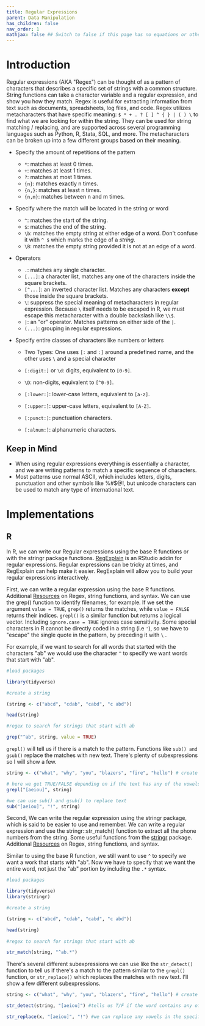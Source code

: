 ```yaml
---
title: Regular Expressions
parent: Data Manipulation
has_children: false
nav_order: 1
mathjax: false ## Switch to false if this page has no equations or other math rendering.
---
```


# Introduction

Regular expressions (AKA "Regex") can be thought of as a pattern of characters that describes a specific set of strings with a common structure. String functions can take a character variable and a regular expression, and show you how they match. Regex is useful for extracting information from text such as documents, spreadsheets, log files, and code. Regex utilizes metacharacters that have specific meaning: `$ * + . ? [ ] ^ { } | ( ) \` to find what we are looking for within the string. They can be used for string matching / replacing, and are supported across several programming languages such as Python, R, Stata, SQL, and more. The metacharacters can be broken up into a few different groups based on their meaning. 

- Specify the amount of repetitions of the pattern
  - `*`: matches at least 0 times.   
  - `+`: matches at least 1 times.     
  - `?`: matches at most 1 times.    
  - `{n}`: matches exactly n times.    
  - `{n,}`: matches at least n times.    
  - `{n,m}`: matches between n and m times.

- Specify where the match will be located in the string or word 
  - `^`: matches the start of the string.   
  - `$`: matches the end of the string.   
  - `\b`: matches the empty string at either edge of a _word_. Don't confuse it with `^ $` which marks the edge of a _string_.
  - `\B`: matches the empty string provided it is not at an edge of a word.

- Operators 
  - `.`: matches any single character.
  - `[...]`: a character list, matches any one of the characters inside the square brackets. 
  - `[^...]`: an inverted character list. Matches any characters __except__ those inside the square brackets.  
  - `\`: suppress the special meaning of metacharacters in regular expression. Because `\` itself needs to be escaped in R, we must escape this metacharacter with a double backslash like `\\$`.   
  - `|`: an "or" operator. Matches patterns on either side of the `|`.  
  - `(...)`: grouping in regular expressions. 
  
- Specify entire classes of characters like numbers or letters

  - Two Types: One uses  `[:` and `:]` around a predefined name, and the other uses `\` and a special character
  
  - `[:digit:]` or `\d`: digits, equivalent to `[0-9]`.  
  - `\D`: non-digits, equivalent to `[^0-9]`.  
  - `[:lower:]`: lower-case letters, equivalent to `[a-z]`.  
  - `[:upper:]`: upper-case letters, equivalent to `[A-Z]`.
  - `[:punct:]`: punctuation characters.
  - `[:alnum:]`: alphanumeric characters.

## Keep in Mind

- When using regular expressions everything is essentially a character, and we are writing patterns to match a specific sequence of characters.
- Most patterns use normal ASCII, which includes letters, digits, punctuation and other symbols like %#$@!, but unicode characters can be used to match any type of international text.

# Implementations

## R

In R, we can write our Regular expressions using the base R functions or with the stringr package functions. [RegExplain](https://www.garrickadenbuie.com/project/regexplain/) is an RStudio addin for regular expressions. Regular expressions can be tricky at times, and RegExplain can help make it easier. RegExplain will allow you to build your regular expressions interactively.

First, we can write a regular expression using the base R functions. Additional [Resources](https://github.com/STAT545-UBC/STAT545-UBC-original-website/blob/master/block022_regular-expression.md) on Regex, string functions, and syntax. We can use the grep() function to identify filenames, for example. If we set the argument ``` value = TRUE ```, ``` grep() ``` returns the matches, while ``` value = FALSE ``` returns their indices. ``` grepl() ``` is a similar function but returns a logical vector. Including ``` ignore.case = TRUE ``` ignores case sensitivity. Some special characters in R cannot be directly coded in a string (i.e `'`), so we have to "escape" the single quote in the pattern, by preceding it with `\` .

For example, if we want to search for all words that started with the characters "ab" we would use the character ``` ^ ``` to specify we want words that start with "ab".   

```r
#load packages

library(tidyverse)

#create a string 

(string <- c("abcd", "cdab", "cabd", "c abd")) 

head(string)

#regex to search for strings that start with ab

grep("^ab", string, value = TRUE)


```

```grepl()``` will tell us if there is a match to the pattern. Functions like ```sub() and gsub()``` replace the matches with new text. There's plenty of subexpressions so I will show a few.

```r
string <- c("what", "why", "you", "blazers", "fire", "hello") # create string

# here we get TRUE/FALSE depending on if the text has any of the vowels in the range "[aeiou]"    
grepl("[aeiou]", string)

#we can use sub() and gsub() to replace text
sub("[aeiou]", "!", string)
```

Second, We can write the regular expression using the stringr package, which is said to be easier to use and remember. We can write a regular expression and use the stringr::str_match() function to extract all the phone numbers from the string. Some useful functions from the [stringr](https://github.com/hadley/stringr) package. Additional [Resources](https://github.com/STAT545-UBC/STAT545-UBC-original-website/blob/master/block022_regular-expression.md) on Regex, string functions, and syntax.

Similar to using the base R function, we still want to use ``` ^ ``` to specify we want a work that starts with "ab". Now we have to specify that we want the entire word, not just the "ab" portion by including the ``` .* ``` syntax.

```r
#load packages

library(tidyverse)
library(stringr)

#create a string

(string <- c("abcd", "cdab", "cabd", "c abd")) 

head(string)
  
#regex to search for strings that start with ab

str_match(string, "^ab.*")

```

There's several different subexpressions we can use like the ```str_detect()``` function to tell us if there's a match to the pattern similar to the ```grepl()``` function, or ```str_replace()``` which replaces the matches with new text. I’ll show a few different subexpressions.

```r
string <- c("what", "why", "you", "blazers", "fire", "hello") # create string

str_detect(string, "[aeiou]") #tells us T/F if the word contains any of the vowels in the given range.

str_replace(x, "[aeiou]", "!") #we can replace any vowels in the specified range with a ```!``` in their respective words
```

